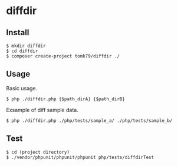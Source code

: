 diffdir
=======

## Install

```
$ mkdir diffdir
$ cd diffdir
$ composer create-project tomk79/diffdir ./
```

## Usage

Basic usage.

```
$ php ./diffdir.php {$path_dirA} {$path_dirB}
```

Exsample of diff sample data.

```
$ php ./diffdir.php ./php/tests/sample_a/ ./php/tests/sample_b/
```


## Test

```
$ cd (project directory)
$ ./vendor/phpunit/phpunit/phpunit php/tests/diffdirTest
```

